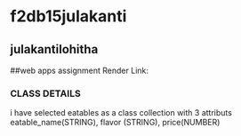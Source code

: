 # f2db15julakanti
## julakantilohitha
##web apps assignment
Render Link:
### CLASS DETAILS

i have selected eatables as a class collection with 3 attributs eatable_name(STRING), flavor (STRING), price(NUMBER)
